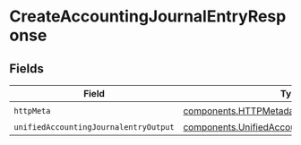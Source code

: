 # CreateAccountingJournalEntryResponse


## Fields

| Field                                                                                                            | Type                                                                                                             | Required                                                                                                         | Description                                                                                                      |
| ---------------------------------------------------------------------------------------------------------------- | ---------------------------------------------------------------------------------------------------------------- | ---------------------------------------------------------------------------------------------------------------- | ---------------------------------------------------------------------------------------------------------------- |
| `httpMeta`                                                                                                       | [components.HTTPMetadata](../../models/components/httpmetadata.md)                                               | :heavy_check_mark:                                                                                               | N/A                                                                                                              |
| `unifiedAccountingJournalentryOutput`                                                                            | [components.UnifiedAccountingJournalentryOutput](../../models/components/unifiedaccountingjournalentryoutput.md) | :heavy_minus_sign:                                                                                               | N/A                                                                                                              |